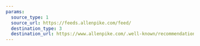 ```yaml
---
params:
  source_type: 1
  source_url: https://feeds.allenpike.com/feed/
  destination_type: 3
  destination_url: https://www.allenpike.com/.well-known/recommendations.opml
---
```

